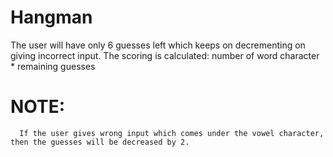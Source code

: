 # Hangman
The user will have only 6 guesses left which keeps on decrementing on giving incorrect input. The scoring is calculated: number of word character * remaining guesses 
# NOTE: 
      If the user gives wrong input which comes under the vowel character, then the guesses will be decreased by 2.
